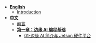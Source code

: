 * [**English**]()
  * [Introduction](/docs/en/00-Introduction/README.md)
* [**中文**]()
  * [前言](/docs/cn/00-前言/README.md)
  * **[第一章：边缘 AI 编程基础]()**
    * [01-边缘 AI 简介与 Jetson 硬件平台](/docs/cn/1.边缘AI编程基础/01-边缘AI简介与Jetson硬件平台/README.md)